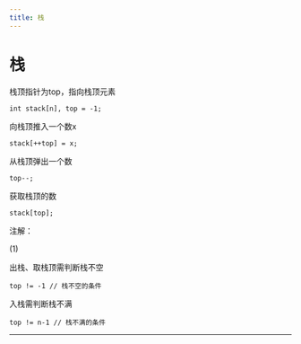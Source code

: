 ```yaml
---
title: 栈
---
```


# 栈

<script type="text/javascript" src="/include/head.js"></script>

栈顶指针为top，指向栈顶元素

```
int stack[n], top = -1;
```

向栈顶推入一个数x

```
stack[++top] = x;
```

从栈顶弹出一个数

```
top--;
```

获取栈顶的数
```
stack[top];
```

注解：

(1)

出栈、取栈顶需判断栈不空

```
top != -1 // 栈不空的条件
```

入栈需判断栈不满

```
top != n-1 // 栈不满的条件
```

---

<script type="text/javascript" src="/include/tail.js"></script>
